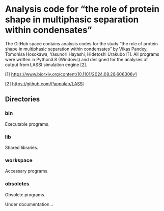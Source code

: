 # Analysis code for “the role of protein shape in multiphasic separation within condensates”
The GitHub space contains analysis codes for the study “the role of protein shape in multiphasic separation within condensates” by Vikas Pandey,  Tomohisa Hosokawa,  Yasunori Hayashi,  Hidetoshi Urakubo [1].
All programs were written in Python3.8 (Windows) and designed for the analyses of output from LASSI simulation engine [2].

[1] https://www.biorxiv.org/content/10.1101/2024.08.26.606306v1

[2] https://github.com/Pappulab/LASSI


## Directories
### bin
Executable programs.
### lib
Shared libraries.
### workspace
Accessary programs.
### obsoletes
Obsolete programs.

Under documentation...
